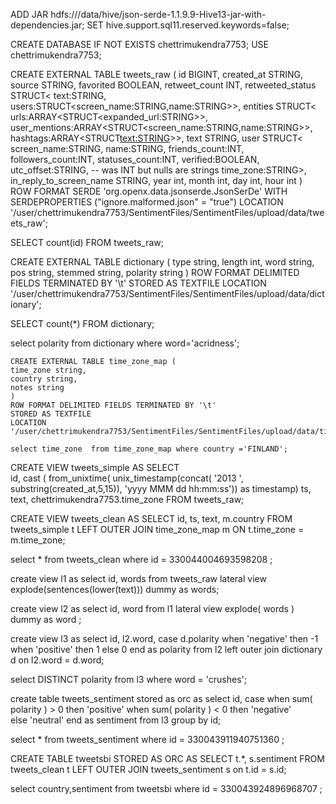ADD JAR hdfs:///data/hive/json-serde-1.1.9.9-Hive13-jar-with-dependencies.jar;
SET hive.support.sql11.reserved.keywords=false;

CREATE DATABASE IF NOT EXISTS chettrimukendra7753;
USE chettrimukendra7753;

CREATE EXTERNAL TABLE tweets_raw (
    id BIGINT,
    created_at STRING,
    source STRING,
    favorited BOOLEAN,
    retweet_count INT,
    retweeted_status STRUCT<
    text:STRING,
    users:STRUCT<screen_name:STRING,name:STRING>>,
    entities STRUCT<
    urls:ARRAY<STRUCT<expanded_url:STRING>>,
    user_mentions:ARRAY<STRUCT<screen_name:STRING,name:STRING>>,
    hashtags:ARRAY<STRUCT<text:STRING>>>,
    text STRING,
    user STRUCT<
    screen_name:STRING,
    name:STRING,
    friends_count:INT,
    followers_count:INT,
    statuses_count:INT,
    verified:BOOLEAN,
    utc_offset:STRING, -- was INT but nulls are strings
    time_zone:STRING>,
    in_reply_to_screen_name STRING,
    year int,
    month int,
    day int,
    hour int
)
ROW FORMAT SERDE 'org.openx.data.jsonserde.JsonSerDe'
WITH SERDEPROPERTIES ("ignore.malformed.json" = "true")
LOCATION '/user/chettrimukendra7753/SentimentFiles/SentimentFiles/upload/data/tweets_raw';


SELECT count(id) FROM tweets_raw;

CREATE EXTERNAL TABLE dictionary (
type string,
length int,
word string,
pos string,
stemmed string,
polarity string
)
ROW FORMAT DELIMITED FIELDS TERMINATED BY '\t' 
STORED AS TEXTFILE
LOCATION '/user/chettrimukendra7753/SentimentFiles/SentimentFiles/upload/data/dictionary';

SELECT count(*) FROM dictionary;

select polarity from dictionary where word='acridness';

    CREATE EXTERNAL TABLE time_zone_map (
    time_zone string,
    country string,
    notes string
    )
    ROW FORMAT DELIMITED FIELDS TERMINATED BY '\t' 
    STORED AS TEXTFILE
    LOCATION '/user/chettrimukendra7753/SentimentFiles/SentimentFiles/upload/data/time_zone_map';
	
	select time_zone  from time_zone_map where country ='FINLAND';
	
CREATE VIEW tweets_simple AS
SELECT          
id,
cast ( from_unixtime( unix_timestamp(concat( '2013 ', substring(created_at,5,15)), 'yyyy MMM dd hh:mm:ss')) as timestamp) ts,
text,
chettrimukendra7753.time_zone 
FROM tweets_raw;

CREATE VIEW tweets_clean AS
SELECT
id,
ts,
text,
m.country 
FROM tweets_simple t LEFT OUTER JOIN time_zone_map m ON t.time_zone = m.time_zone;

select * from tweets_clean where id = 330044004693598208 ;

create view l1 as select id, words from tweets_raw lateral view explode(sentences(lower(text))) dummy as words;

create view l2 as select id, word from l1 lateral view explode( words ) dummy as word ;


create view l3 as select 
id, 
l2.word,
case d.polarity 
when  'negative' then -1
when 'positive' then 1 
else 0 end as polarity 
from l2 left outer join dictionary d on l2.word = d.word;

select DISTINCT polarity from l3 where word = 'crushes';

create table tweets_sentiment stored as orc as select 
id, 
case 
when sum( polarity ) > 0 then 'positive' 
when sum( polarity ) < 0 then 'negative'  
else 'neutral' end as sentiment 
from l3 group by id;

select * from tweets_sentiment where id = 330043911940751360 ;

CREATE TABLE tweetsbi 
STORED AS ORC
AS
SELECT 
t.*,
s.sentiment 
FROM tweets_clean t LEFT OUTER JOIN tweets_sentiment s on t.id = s.id;

select country,sentiment from tweetsbi where id = 330043924896968707 ;

